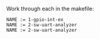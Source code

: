 Work through each in the makefile:

    NAME := 1-gpio-int-ex
    NAME := 2-sw-uart-analyzer
    NAME := 2-sw-uart-analyzer
